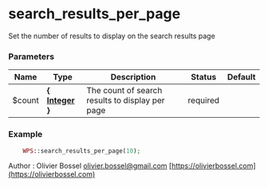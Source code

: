 # search_results_per_page

Set the number of results to display on the search results page



### Parameters
Name  |  Type  |  Description  |  Status  |  Default
------------  |  ------------  |  ------------  |  ------------  |  ------------
$count  |  **{ [Integer](http://php.net/manual/en/language.types.integer.php) }**  |  The count of search results to display per page  |  required  |

### Example
```php
	WPS::search_results_per_page(10);
```
Author : Olivier Bossel [olivier.bossel@gmail.com](mailto:olivier.bossel@gmail.com) [https://olivierbossel.com](https://olivierbossel.com)